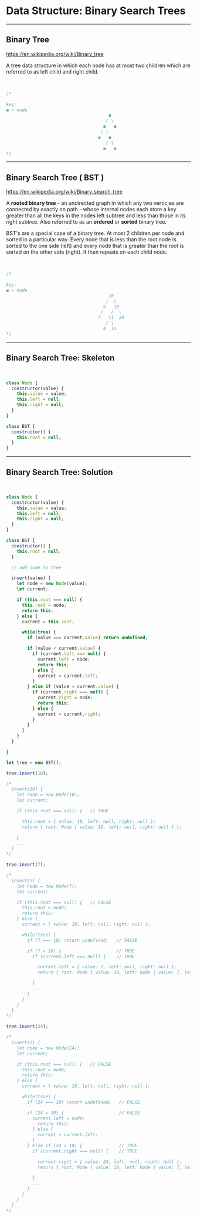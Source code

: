 # Data Structure: Binary Search Trees

---

## Binary Tree

<https://en.wikipedia.org/wiki/Binary_tree>

A tree data structure in which each node has at most two children which are referred to as left child and right child.

</br>

```js
/*

key:
◼︎ = node
                                       ◼︎
                                      / \
                                     ◼︎   ◼︎
                                    / \
                                   ◼︎   ◼︎
                                      / \
                                     ◼︎   ◼︎
*/
```

---

## Binary Search Tree ( BST )

<https://en.wikipedia.org/wiki/Binary_search_tree>

A **rooted binary tree** - an undirected graph in which any two vertic;es are connected by exactly on path - whose internal nodes each store a key greater than all the keys in the nodes left subtree and less than those in its right subtree. Also referred to as an **ordered** or **sorted** binary tree.

BST's are a special case of a binary tree. At most 2 children per node and sorted in a particular way. Every node that is less than the root node is sorted to the one side (left) and every node that is greater than the root is sorted on the other side (right). It then repeats on each child node.

</br>

```js
/*

key:
◼︎ = node
                                       10
                                      /  \
                                     9   15
                                    /   /  \
                                   7   11  20
                                      / \
                                     4  12
*/
```

---

## Binary Search Tree: Skeleton

</br>

```js
class Node {
  constructor(value) {
    this.value = value;
    this.left = null;
    this.right = null;
  }
}

class BST {
  constructor() {
    this.root = null;
  }
}
```

---

## Binary Search Tree: Solution

</br>

```js
class Node {
  constructor(value) {
    this.value = value;
    this.left = null;
    this.right = null;
  }
}

class BST {
  constructor() {
    this.root = null;
  }

  // add node to tree

  insert(value) {
    let node = new Node(value);
    let current;

    if (this.root === null) {
      this.root = node;
      return this;
    } else {
      current = this.root;

      while(true) {
        if (value === current.value) return undefined;

        if (value < current.value) {
          if (current.left === null) {
            current.left = node;
            return this;
          } else {
            current = current.left;
          }
        } else if (value > current.value) {
          if (current.right === null) {
            current.right = node;
            return this;
          } else {
            current = current.right;
          }
        }
      }
    }
  }

}

```

```js
let tree = new BST();

tree.insert(10);

/*
  insert(10) {
    let node = new Node(10);
    let current;

    if (this.root === null) {   // TRUE

      this.root = { value: 10, left: null, right: null };
      return { root: Node { value: 10, left: null, right: null } };

    }
    ...
  }
*/

tree.insert(7);

/*
  insert(7) {
    let node = new Node(7);
    let current;

    if (this.root === null) {   // FALSE
      this.root = node;
      return this;
    } else {
      current = { value: 10, left: null, right: null };

      while(true) {
        if (7 === 10) return undefined;   // FALSE

        if (7 < 10) {                     // TRUE
          if (current.left === null) {    // TRUE

            current.left = { value: 7, left: null, right: null };
            return { root: Node { value: 10, left: Node { value: 7, left: null, right: null }, right: null } };

          }
          ...
        }
      }
    }
  }
*/

tree.insert(24);

/*
  insert(7) {
    let node = new Node(24);
    let current;

    if (this.root === null) {   // FALSE
      this.root = node;
      return this;
    } else {
      current = { value: 10, left: null, right: null };

      while(true) {
        if (24 === 10) return undefined;   // FALSE

        if (24 < 10) {                     // FALSE
          current.left = node;
            return this;
          } else {
            current = current.left;
          }
        } else if (24 > 10) {              // TRUE
          if (current.right === null) {    // TRUE

            current.right = { value: 24, left: null, right: null };
            return { root: Node { value: 10, left: Node { value: 7, left: null, right: null }, right: Node { value: 24, left: null, right: null } } };

          }
          ...
        }
      }
    }
  }
*/
```

